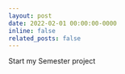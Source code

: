 ```yaml
---
layout: post
date: 2022-02-01 00:00:00-0000
inline: false
related_posts: false
---
```

Start my Semester project
